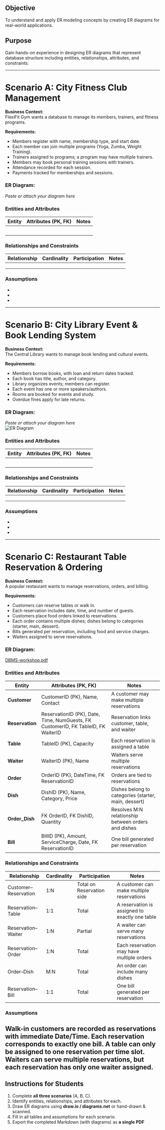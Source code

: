 
## Objective
To understand and apply ER modeling concepts by creating ER diagrams for real-world applications.

## Purpose
Gain hands-on experience in designing ER diagrams that represent database structure including entities, relationships, attributes, and constraints.

---

# Scenario A: City Fitness Club Management

**Business Context:**  
FlexiFit Gym wants a database to manage its members, trainers, and fitness programs.

**Requirements:**  
- Members register with name, membership type, and start date.  
- Each member can join multiple programs (Yoga, Zumba, Weight Training).  
- Trainers assigned to programs; a program may have multiple trainers.  
- Members may book personal training sessions with trainers.  
- Attendance recorded for each session.  
- Payments tracked for memberships and sessions.

### ER Diagram:
*Paste or attach your diagram here*


### Entities and Attributes

| Entity | Attributes (PK, FK) | Notes |
|--------|--------------------|-------|
|        |                    |       |
|        |                    |       |
|        |                    |       |
|        |                    |       |
|        |                    |       |

### Relationships and Constraints

| Relationship | Cardinality | Participation | Notes |
|--------------|------------|---------------|-------|
|              |            |               |       |
|              |            |               |       |
|              |            |               |       |

### Assumptions
- 
- 
- 

---

# Scenario B: City Library Event & Book Lending System

**Business Context:**  
The Central Library wants to manage book lending and cultural events.

**Requirements:**  
- Members borrow books, with loan and return dates tracked.  
- Each book has title, author, and category.  
- Library organizes events; members can register.  
- Each event has one or more speakers/authors.  
- Rooms are booked for events and study.  
- Overdue fines apply for late returns.

### ER Diagram:
*Paste or attach your diagram here*  
![ER Diagram](er_diagram_library.png)

### Entities and Attributes

| Entity | Attributes (PK, FK) | Notes |
|--------|--------------------|-------|
|        |                    |       |
|        |                    |       |
|        |                    |       |
|        |                    |       |
|        |                    |       |

### Relationships and Constraints

| Relationship | Cardinality | Participation | Notes |
|--------------|------------|---------------|-------|
|              |            |               |       |
|              |            |               |       |
|              |            |               |       |

### Assumptions
- 
- 
- 

---

# Scenario C: Restaurant Table Reservation & Ordering

**Business Context:**  
A popular restaurant wants to manage reservations, orders, and billing.

**Requirements:**  
- Customers can reserve tables or walk in.  
- Each reservation includes date, time, and number of guests.  
- Customers place food orders linked to reservations.  
- Each order contains multiple dishes; dishes belong to categories (starter, main, dessert).  
- Bills generated per reservation, including food and service charges.  
- Waiters assigned to serve reservations.

### ER Diagram:
[DBMS-workshop.pdf](https://github.com/user-attachments/files/22460365/DBMS-workshop.pdf)

### Entities and Attributes

| Entity          | Attributes (PK, FK)                                                               | Notes                                                |
| --------------- | --------------------------------------------------------------------------------- | ---------------------------------------------------- |
| **Customer**    | CustomerID (PK), Name, Contact                                                    | A customer may make multiple reservations            |
| **Reservation** | ReservationID (PK), Date, Time, NumGuests, FK CustomerID, FK TableID, FK WaiterID | Reservation links customer, table, and waiter        |
| **Table**       | TableID (PK), Capacity                                                            | Each reservation is assigned a table                 |
| **Waiter**      | WaiterID (PK), Name                                                               | Waiters serve multiple reservations                  |
| **Order**       | OrderID (PK), DateTime, FK ReservationID                                          | Orders are tied to reservations                      |
| **Dish**        | DishID (PK), Name, Category, Price                                                | Dishes belong to categories (starter, main, dessert) |
| **Order\_Dish** | FK OrderID, FK DishID, Quantity                                                   | Resolves M\:N relationship between orders and dishes |
| **Bill**        | BillID (PK), Amount, ServiceCharge, Date, FK ReservationID                        | One bill generated per reservation                   |


### Relationships and Constraints

| Relationship         | Cardinality | Participation             | Notes                                          |
| -------------------- | ----------- | ------------------------- | ---------------------------------------------- |
| Customer–Reservation | 1\:N        | Total on Reservation side | A customer can make multiple reservations      |
| Reservation–Table    | 1:1         | Total                     | A reservation is assigned to exactly one table |
| Reservation–Waiter   | 1\:N        | Partial                   | A waiter can serve many reservations           |
| Reservation–Order    | 1\:N        | Total                     | Each reservation may have multiple orders      |
| Order–Dish           | M\:N        | Total                     | An order can include many dishes               |
| Reservation–Bill     | 1:1         | Total                     | One bill generated per reservation             |


### Assumptions

Walk-in customers are recorded as reservations with immediate Date/Time.
Each reservation corresponds to exactly one bill.
A table can only be assigned to one reservation per time slot.
Waiters can serve multiple reservations, but each reservation has only one waiter assigned.
---

## Instructions for Students

1. Complete **all three scenarios** (A, B, C).  
2. Identify entities, relationships, and attributes for each.  
3. Draw ER diagrams using **draw.io / diagrams.net** or hand-drawn & scanned.  
4. Fill in all tables and assumptions for each scenario.  
5. Export the completed Markdown (with diagrams) as **a single PDF**
